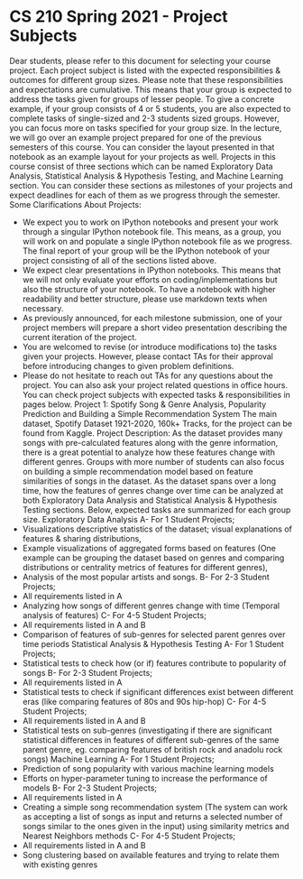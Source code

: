 # CS 210 Spring 2021 - Project Subjects
Dear students, please refer to this document for selecting your course project. Each
project subject is listed with the expected responsibilities & outcomes for different group
sizes. Please note that these responsibilities and expectations are cumulative. This means
that your group is expected to address the tasks given for groups of lesser people. To give
a concrete example, if your group consists of 4 or 5 students, you are also expected to
complete tasks of single-sized and 2-3 students sized groups. However, you can focus
more on tasks specified for your group size.
In the lecture, we will go over an example project prepared for one of the previous
semesters of this course. You can consider the layout presented in that notebook as an
example layout for your projects as well. Projects in this course consist of three sections
which can be named Exploratory Data Analysis, Statistical Analysis & Hypothesis Testing,
and Machine Learning section. You can consider these sections as milestones of your
projects and expect deadlines for each of them as we progress through the semester.
Some Clarifications About Projects:
- We expect you to work on IPython notebooks and present your work through a
singular IPython notebook file. This means, as a group, you will work on and
populate a single IPython notebook file as we progress. The final report of your
group will be the IPython notebook of your project consisting of all of the sections
listed above.
- We expect clear presentations in IPython notebooks. This means that we will not
only evaluate your efforts on coding/implementations but also the structure of
your notebook. To have a notebook with higher readability and better structure,
please use markdown texts when necessary.
- As previously announced, for each milestone submission, one of your project
members will prepare a short video presentation describing the current iteration of
the project.
- You are welcomed to revise (or introduce modifications to) the tasks given your
projects. However, please contact TAs for their approval before introducing
changes to given problem definitions.
- Please do not hesitate to reach out TAs for any questions about the project. You
can also ask your project related questions in office hours.
You can check project subjects with expected tasks & responsibilities in pages below.
Project 1: Spotify Song & Genre Analysis, Popularity
Prediction and Building a Simple Recommendation
System
The main dataset, Spotify Dataset 1921-2020, 160k+ Tracks, for the project can be found from
Kaggle.
Project Description:
As the dataset provides many songs with pre-calculated features along with the genre
information, there is a great potential to analyze how these features change with different genres.
Groups with more number of students can also focus on building a simple recommendation model
based on feature similarities of songs in the dataset. As the dataset spans over a long time, how the
features of genres change over time can be analyzed at both Exploratory Data Analysis and
Statistical Analysis & Hypothesis Testing sections.
Below, expected tasks are summarized for each group size.
Exploratory Data Analysis
A- For 1 Student Projects;
- Visualizations descriptive statistics of the dataset; visual explanations of features &
sharing distributions,
- Example visualizations of aggregated forms based on features (One example can be
grouping the dataset based on genres and comparing distributions or centrality metrics of
features for different genres),
- Analysis of the most popular artists and songs.
B- For 2-3 Student Projects;
- All requirements listed in A
- Analyzing how songs of different genres change with time (Temporal analysis of features)
C- For 4-5 Student Projects;
- All requirements listed in A and B
- Comparison of features of sub-genres for selected parent genres over time periods
Statistical Analysis & Hypothesis Testing
A- For 1 Student Projects;
- Statistical tests to check how (or if) features contribute to popularity of songs
B- For 2-3 Student Projects;
- All requirements listed in A
- Statistical tests to check if significant differences exist between different eras (like
comparing features of 80s and 90s hip-hop)
C- For 4-5 Student Projects;
- All requirements listed in A and B
- Statistical tests on sub-genres (investigating if there are significant statistical differences
in features of different sub-genres of the same parent genre, eg. comparing features of
british rock and anadolu rock songs)
Machine Learning
A- For 1 Student Projects;
- Prediction of song popularity with various machine learning models
- Efforts on hyper-parameter tuning to increase the performance of models
B- For 2-3 Student Projects;
- All requirements listed in A
- Creating a simple song recommendation system (The system can work as accepting a list of
songs as input and returns a selected number of songs similar to the ones given in the
input) using similarity metrics and Nearest Neighbors methods
C- For 4-5 Student Projects;
- All requirements listed in A and B
- Song clustering based on available features and trying to relate them with existing genres
